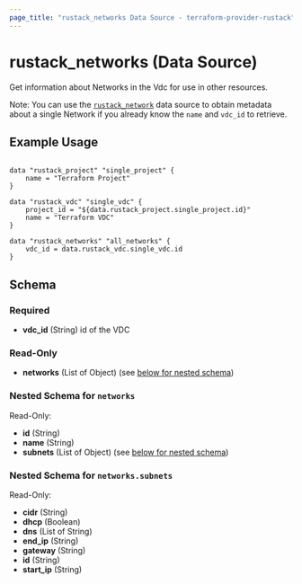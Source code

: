 ```yaml
---
page_title: "rustack_networks Data Source - terraform-provider-rustack"
---
```

# rustack_networks (Data Source)

Get information about Networks in the Vdc for use in other resources.

Note: You can use the [`rustack_network`](Network) data source to obtain metadata
about a single Network if you already know the `name` and `vdc_id` to retrieve.

## Example Usage

```hcl

data "rustack_project" "single_project" {
    name = "Terraform Project"
}

data "rustack_vdc" "single_vdc" {
    project_id = "${data.rustack_project.single_project.id}"
    name = "Terraform VDC"
}

data "rustack_networks" "all_networks" {
    vdc_id = data.rustack_vdc.single_vdc.id
}

```

## Schema

### Required

- **vdc_id** (String) id of the VDC

### Read-Only

- **networks** (List of Object) (see [below for nested schema](#nestedatt--networks))

<a id="nestedatt--networks"></a>
### Nested Schema for `networks`

Read-Only:

- **id** (String)
- **name** (String)
- **subnets** (List of Object) (see [below for nested schema](#nestedobjatt--networks--subnets))

<a id="nestedobjatt--networks--subnets"></a>
### Nested Schema for `networks.subnets`

Read-Only:

- **cidr** (String)
- **dhcp** (Boolean)
- **dns** (List of String)
- **end_ip** (String)
- **gateway** (String)
- **id** (String)
- **start_ip** (String)
